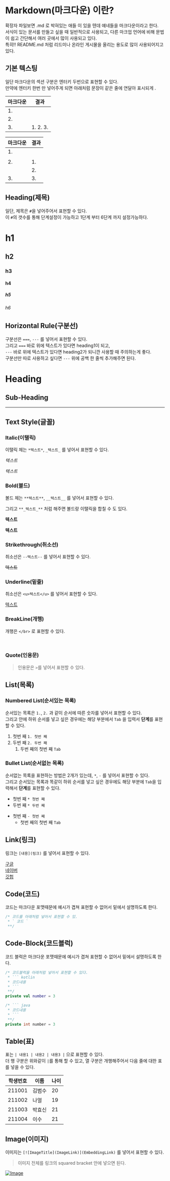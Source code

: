# Markdown(마크다운) 이란?

확장자 파일보면 .md 로 박혀있는 애들 이 있을 텐데 얘네들을 마크다운이라고 한다.  
서식이 있는 문서를 만들고 싶을 때 일반적으로 사용되고, 다른 마크업 언어에 비해 문법이 쉽고 간단해서 여러 곳에서 많이 사용되고 있다.  
특히!! README.md 처럼 리드미나 온라인 게시물을 올리는 용도로 많이 사용되어지고 있다.  

 ## 기본 텍스팅

일단 마크다운의 섹션 구분은 엔터키 두번으로 표현할 수 있다.  
만약에 엔터키 한번 만 넣어주게 되면 아래처럼 문장이 같은 줄에 연달아 표시되게 .  

| 마크다운 | 결과 |
| --- | --- |
| 1. |   |
| 2. |   |
| 3. | 1. 2. 3. |  

| 마크다운 | 결과 |
| --- | --- |
| 1. |   |
|   |   |
| 2. | 1. |
|   | 2. |
| 3. | 3. |

## Heading(제목)

일단, 제목은 `#`을 넣어주어서 표현할 수 있다.  
이 `#`의 갯수를 통해 단계설정이 가능하고 1단계 부터 6단계 까지 설정가능하다.

# h1

## h2

### h3

#### h4

##### h5

###### h6

## Horizontal Rule(구분선)

구분선은 `===`, `---` 를 넣어서 표현할 수 있다.  
그리고 `===` 바로 위에 텍스트가 있다면 heading1이 되고,  
`---` 바로 위에 텍스트가 있다면 heading2가 되니깐 사용할 때 주의하는게 좋다.  
구분선만 따로 사용하고 싶다면 `---` 위에 공백 한 줄씩 추가해주면 된다.

Heading
===

Sub-Heading
---

---

## Text Style(글꼴)

### Italic(이탤릭)

이탤릭 체는 `*텍스트*`, `_텍스트_` 를 넣어서 표현할 수 있다.

*텍스트*

_텍스트_

### Bold(볼드)

볼드 체는 `**텍스트**`, `__텍스트__` 를 넣어서 표현할 수 있다.

그리고 `**_텍스트_**` 처럼 해주면 볼드랑 이탤릭을 합칠 수 도 있다.

**텍스트**  

__텍스트__

### Strikethrough(취소선)

취소선은 `--텍스트--` 를 넣어서 표현할 수 있다.

~~텍스트~~

### Underline(밑줄)

취소선은 `<u>텍스트</u>` 를 넣어서 표현할 수 있다.

<u>텍스트</u>

### BreakLine(개행)

개행은 `</br>` 로 표현할 수 있다.

</br>

### Quote(인용문)

> 인용문은 `>`를 넣어서 표현할 수 있다.

## List(목록)

### Numbered List(순서있는 목록)

순서있는 목록은 `1.`, `2.` 과 같이 순서에 따른 숫자를 넣어서 표현할 수 있다.  
그리고 안에 하위 순서를 넣고 싶은 경우에는 해당 부분에서 `Tab` 을 입력서 **단계**를 표현할 수 있다.

1.  첫번 째 `1. 첫번 째`
2.  두번 째 `2. 두번 째`
    1.  두번 째의 첫번 째 `Tab`

### Bullet List(순서없는 목록)

순서없는 목록을 표현하는 방법은 2개가 있는데, `*`, `-` 를 넣어서 표현할 수 있다.  
그리고 순서있는 목록과 똑같이 하위 순서를 넣고 싶은 경우에도 해당 부분에 `Tab`을 입력해서 **단계**를 표현할 수 있다.

*   첫번 째 `* 첫번 째`
*   두번 째 `* 두번 째`
-   첫번 째 `- 첫번 째`
    -   첫번 째의 첫번 째 `Tab`

## Link(링크)

링크는 `[내용](링크)` 를 넣어서 표현할 수 있다.

[구글](https://google.com)  
[네이버](https://naver.com)  
[깃헙](https://github.com)

## Code(코드)

코드는 마크다운 포맷때문에 예시가 겹쳐 표현할 수 없어서 밑에서 설명하도록 한다.

``` kotlin
/* 코드를 아래처럼 넣어서 표현할 수 있.
 * ` 코드 `
 **/
```

## Code-Block(코드블럭)

코드 블럭은 마크다운 포맷때문에 예시가 겹쳐 표현할 수 없어서 밑에서 설명하도록 한다.

``` kotlin
/* 코드블럭을 아래처럼 넣어서 표현할 수 있다.
 * ``` kotlin
 * 코드내용
 * ```
 **/
private val number = 3
```

```java
/* ``` java
 * 코드내용
 * ```
 **/
private int number = 3
```

## Table(표)

표는 `| 내용1 | 내용2 | 내용3 |` 으로 표현할 수 있다.  
더 행 구분은 위와같이 `|`를 통해 할 수 있고, 열 구분은 개행해주어서 다음 줄에 대한 표를 넣을 수 있다.

| 학생번호 | 이름 | 나이 |
| --- | --- | --- |
| 211001 | 김범수 | 20 |
| 211002 | 나얼 | 19 |
| 211003 | 박효신 | 21 |
| 211004 | 이수 | 21 |

## Image(이미지)

이미지는 `[![ImageTitle](ImageLink)](EmbeddingLink)` 를 넣어서 표현할 수 있다.  
> 이미지 전체를 링크의 squared bracket 안에 넣으면 된다.

[![Image](Icon-pictures.png "icon")](http://example.com)


